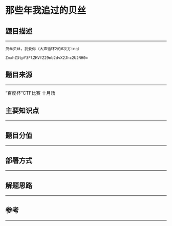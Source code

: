 # 那些年我追过的贝丝

## 题目描述
---
```
贝丝贝丝，我爱你（大声循环2的6次方ing）

ZmxhZ3tpY3FlZHVfZ29nb2dvX2Jhc2U2NH0=
```

## 题目来源
---
“百度杯”CTF比赛 十月场

## 主要知识点
---


## 题目分值
---


## 部署方式
---


## 解题思路
---


## 参考
---
